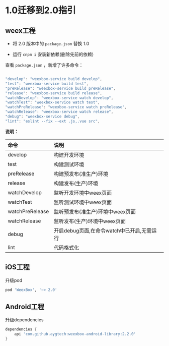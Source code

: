 # 1.0迁移到2.0指引

## weex工程

- 将 2.0 版本中的 `package.json` 替换 1.0

- 运行 `cnpm i` 安装新依赖(删除先前的依赖)

查看 `package.json` ，新增了许多命令：

``` js

"develop": "weexbox-service build develop",
"test": "weexbox-service build test",
"preRelease": "weexbox-service build preRelease",
"release": "weexbox-service build release",
"watchDevelop": "weexbox-service watch develop",
"watchTest": "weexbox-service watch test",
"watchPreRelease": "weexbox-service watch preRelease",
"watchRelease": "weexbox-service watch release",
"debug": "weexbox-service debug",
"lint": "eslint --fix --ext .js,.vue src",

```

<!-- develop: 构建开发包
test:单元测试
preRelease:构建预发布包
release:构建开发包
watchDevelop:开发weex页面
debug: 开启debug页面，在命令watchDevelop中已开启，无需再次打开
lint: 代码格式化 -->
**说明：**

| 命令 | 说明 |
| :--- | :--- |
| develop | 构建开发环境 |
| test | 构建测试环境 |
| preRelease | 构建预发布(准生产)环境 |
| release | 构建发布(生产)环境 |
| watchDevelop | 监听开发环境中weex页面 |
| watchTest | 监听测试环境中weex页面 |
| watchPreRelease | 监听预发布(准生产)环境中weex页面 |
| watchRelease | 监听发布(生产)环境中weex页面 |
| debug | 开启debug页面,在命令watch中已开启,无需运行 |
| lint | 代码格式化 |

## iOS工程

升级pod
```ruby
pod 'WeexBox', '~> 2.0'
```

## Android工程

升级dependencies
```groovy
dependencies {
    api 'com.github.aygtech:weexbox-android-library:2.2.0'
}
```
